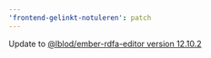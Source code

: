 ```yaml
---
'frontend-gelinkt-notuleren': patch
---
```


Update to [@lblod/ember-rdfa-editor version 12.10.2](https://github.com/lblod/ember-rdfa-editor/releases/tag/%40lblod%2Fember-rdfa-editor%4012.10.2)
